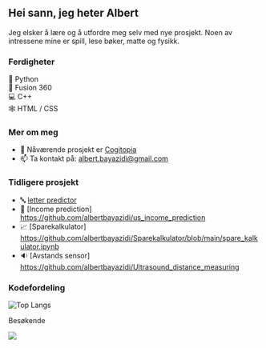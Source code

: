 ## Hei sann, jeg heter Albert
Jeg elsker å lære og å utfordre meg selv med nye prosjekt.
Noen av intressene mine er spill, lese bøker, matte og fysikk.

### Ferdigheter

🐍 Python  
🗿  Fusion 360  
💻 C++  
🕸️ HTML / CSS  


### Mer om meg

- 🔭 Nåværende prosjekt er [Cogitopia](https://github.com/CogitoNTNU/cogitopia)
- 📫 Ta kontakt på: albert.bayazidi@gmail.com  
  
  
### Tidligere prosjekt 
- :abc: [letter predictor](https://github.com/albertbayazidi/Emnist_letter_predictor/blob/main/imgrec.ipynb)
- :crystal_ball:  [Income prediction] https://github.com/albertbayazidi/us_income_prediction
- :chart_with_upwards_trend: [Sparekalkulator] https://github.com/albertbayazidi/Sparekalkulator/blob/main/spare_kalkulator.ipynb
- :sound: [Avstands sensor] https://github.com/albertbayazidi/Ultrasound_distance_measuring
  
### Kodefordeling  

![Top Langs](https://github-readme-stats.vercel.app/api/top-langs/?username=albertbayazidi&layout=compact&theme=dark)

Besøkende
<p> 
  <img src="https://profile-counter.glitch.me/albertbayazidi/count.svg"/>
</p>

